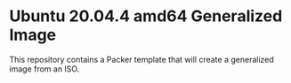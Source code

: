 # Ubuntu 20.04.4 amd64 Generalized Image

This repository contains a Packer template that will create a generalized image from an ISO.

